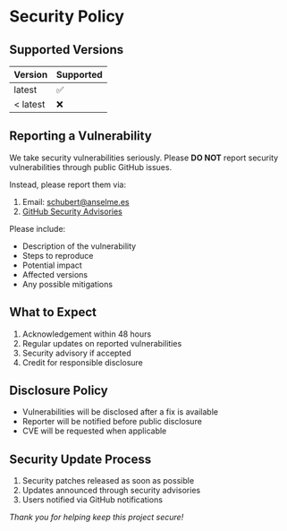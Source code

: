 # Security Policy

## Supported Versions

| Version  | Supported          |
| -------- | ------------------ |
| latest   | :white_check_mark: |
| < latest | :x:                |

## Reporting a Vulnerability

We take security vulnerabilities seriously. Please **DO NOT** report security vulnerabilities through public GitHub issues.

Instead, please report them via:

1. Email: [<schubert@anselme.es>](mailto:schubert@anselm.es)
2. [GitHub Security Advisories](https://github.com/anselmes/config/security/advisories/new)

Please include:

- Description of the vulnerability
- Steps to reproduce
- Potential impact
- Affected versions
- Any possible mitigations

## What to Expect

1. Acknowledgement within 48 hours
2. Regular updates on reported vulnerabilities
3. Security advisory if accepted
4. Credit for responsible disclosure

## Disclosure Policy

- Vulnerabilities will be disclosed after a fix is available
- Reporter will be notified before public disclosure
- CVE will be requested when applicable

## Security Update Process

1. Security patches released as soon as possible
2. Updates announced through security advisories
3. Users notified via GitHub notifications

_Thank you for helping keep this project secure!_

